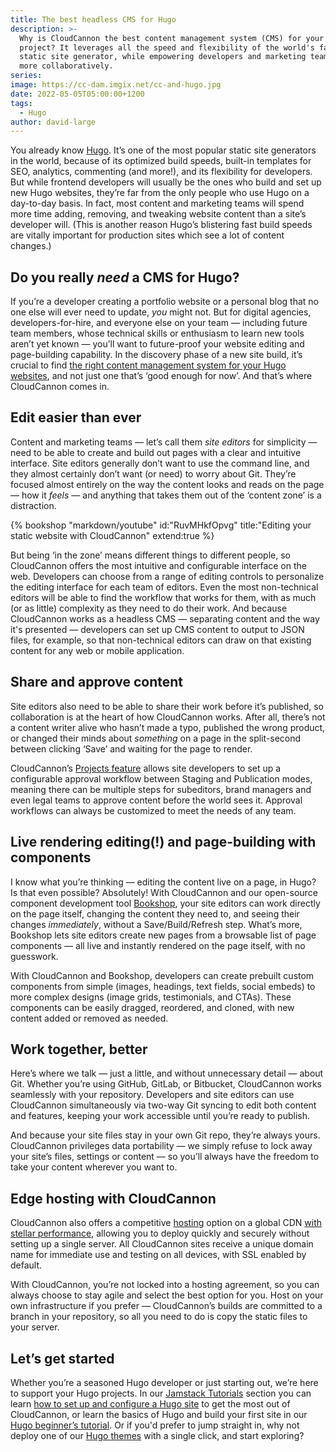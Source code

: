 ```yaml
---
title: The best headless CMS for Hugo
description: >-
  Why is CloudCannon the best content management system (CMS) for your next Hugo
  project? It leverages all the speed and flexibility of the world's fastest
  static site generator, while empowering developers and marketing teams to work
  more collaboratively.
series:
image: https://cc-dam.imgix.net/cc-and-hugo.jpg
date: 2022-05-05T05:00:00+1200
tags:
  - Hugo
author: david-large
---
```

You already know [Hugo](https://gohugo.io/). It’s one of the most popular static site generators in the world, because of its optimized build speeds, built-in templates for SEO, analytics, commenting (and more\!), and its flexibility for developers. But while frontend developers will usually be the ones who build and set up new Hugo websites, they’re far from the only people who use Hugo on a day-to-day basis. In fact, most content and marketing teams will spend more time adding, removing, and tweaking website content than a site’s developer will. (This is another reason Hugo’s blistering fast build speeds are vitally important for production sites which see a lot of content changes.)

## Do you really *need* a CMS for Hugo?

If you’re a developer creating a portfolio website or a personal blog that no one else will ever need to update, *you* might not. But for digital agencies, developers-for-hire, and everyone else on your team — including future team members, whose technical skills or enthusiasm to learn new tools aren’t yet known — you’ll want to future-proof your website editing and page-building capability. In the discovery phase of a new site build, it’s crucial to find [the right content management system for your Hugo websites](https://cloudcannon.com/hugo-cms/), and not just one that’s ‘good enough for now’. And that’s where CloudCannon comes in.

## Edit easier than ever

Content and marketing teams — let’s call them *site editors* for simplicity — need to be able to create and build out pages with a clear and intuitive interface. Site editors generally don’t want to use the command line, and they almost certainly don’t want (or need) to worry about Git. They’re focused almost entirely on the way the content looks and reads on the page — how it *feels* — and anything that takes them out of the ‘content zone’ is a distraction.

{% bookshop "markdown/youtube" id:"RuvMHkfOpvg" title:"Editing your static website with CloudCannon" extend:true %}

But being ‘in the zone’ means different things to different people, so
CloudCannon offers the most intuitive and configurable interface on the
web. Developers can choose from a range of editing controls to personalize
the editing interface for each team of editors. Even the most
non-technical editors will be able to find the workflow that works for
them, with as much (or as little) complexity as they need to do their
work. And because CloudCannon works as a headless CMS — separating content
and the way it's presented — developers can set up CMS content to output
to JSON files, for example, so that non-technical editors can draw on that
existing content for any web or mobile application. 

## Share and approve content

Site editors also need to be able to share their work before it’s
published, so collaboration is at the heart of how CloudCannon works.
After all, there’s not a content writer alive who hasn’t made a typo,
published the wrong product, or changed their minds about *something* on a
page in the split-second between clicking ‘Save’ and waiting for the page
to render.

CloudCannon’s [Projects
feature](https://cloudcannon.com/documentation/articles/enabling-editor-branching-with-projects/?ssg=Hugo) allows site developers to set up a
configurable approval workflow between Staging and Publication modes,
meaning there can be multiple steps for subeditors, brand managers and
even legal teams to approve content before the world sees it. Approval
workflows can always be customized to meet the needs of any team.

## Live rendering editing(\!) and page-building with components

I know what you’re thinking — editing the content live on a page, in Hugo?
Is that even possible? Absolutely\! With CloudCannon and our open-source
component development tool
[Bookshop](https://github.com/CloudCannon/bookshop), your site editors can work directly on the
page itself, changing the content they need to, and seeing their changes
*immediately*, without a Save/Build/Refresh step. What’s more, Bookshop
lets site editors create new pages from a browsable list of page
components — all live and instantly rendered on the page itself, with no
guesswork.

With CloudCannon and Bookshop, developers can create prebuilt custom
components from simple (images, headings, text fields, social embeds) to
more complex designs (image grids, testimonials, and CTAs). These
components can be easily dragged, reordered, and cloned, with new content
added or removed as needed.

## Work together, better

Here’s where we talk — just a little, and without unnecessary detail —
about Git. Whether you’re using GitHub, GitLab, or Bitbucket, CloudCannon
works seamlessly with your repository. Developers and site editors can use
CloudCannon simultaneously via two-way Git syncing to edit both content
and features, keeping your work accessible until you’re ready to publish.

And because your site files stay in your own Git repo, they’re always
yours. CloudCannon privileges data portability — we simply refuse to lock
away your site’s files, settings or content — so you’ll always have the
freedom to take your content wherever you want to.

## Edge hosting with CloudCannon

CloudCannon also offers a competitive
[hosting](https://cloudcannon.com/features/edge-hosting/) option on a global CDN [with stellar
performance](https://cloudcannon.com/community/jamstack-hosting-comparison/), allowing you to deploy quickly and
securely without setting up a single server. All CloudCannon sites receive
a unique domain name for immediate use and testing on all devices, with
SSL enabled by default. 

With CloudCannon, you’re not locked into a hosting agreement, so you can
always choose to stay agile and select the best option for you. Host on
your own infrastructure if you prefer — CloudCannon’s builds are committed
to a branch in your repository, so all you need to do is copy the static
files to your server.

## Let’s get started

Whether you’re a seasoned Hugo developer or just starting out, we’re here
to support your Hugo projects. In our [Jamstack
Tutorials](https://cloudcannon.com/community/learn/) section you can learn [how to set up and configure a Hugo
site](https://cloudcannon.com/community/learn/hugo-cms---get-started-with-cloudcannon/) to get the most out of CloudCannon, or
learn the basics of Hugo and build your first site in our [Hugo beginner’s
tutorial](https://cloudcannon.com/community/learn/hugo-beginner-tutorial/). Or if you'd prefer to jump straight in,
why not deploy one of our [Hugo
themes](https://cloudcannon.com/community/themes/) with a single click, and start exploring?